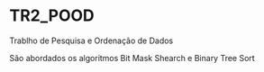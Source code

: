 # TR2_POOD

Trablho de Pesquisa e Ordenação de Dados

São abordados os algoritmos Bit Mask Shearch e Binary Tree Sort

